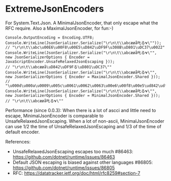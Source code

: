 # ExtremeJsonEncoders
For System.Text.Json. A MinimalJsonEncoder, that only escape what the RFC require. Also a MaximalJsonEncoder, for fun:-)

```
Console.OutputEncoding = Encoding.UTF8;
Console.WriteLine(JsonSerializer.Serialize("\r\n\t\\abcæøå𠮟る𐐷\""));
// "\r\n\t\\abc\u00E6\u00F8\u00E5\uD842\uDF9F\u308B\uD801\uDC37\u0022"
Console.WriteLine(JsonSerializer.Serialize("\r\n\t\\abcæøå𠮟る𐐷\"", new JsonSerializerOptions { Encoder = JavaScriptEncoder.UnsafeRelaxedJsonEscaping }));
// "\r\n\t\\abcæøå\uD842\uDF9Fる\uD801\uDC37\""
Console.WriteLine(JsonSerializer.Serialize("\r\n\t\\abcæøå𠮟る𐐷\"", new JsonSerializerOptions { Encoder = MaximalJsonEncoder.Shared }));
// "\u000d\u000a\u0009\u005c\u0061\u0062\u0063\u00e6\u00f8\u00e5\ud842\udf9f\u308b\ud801\udc37\u0022"
Console.WriteLine(JsonSerializer.Serialize("\r\n\t\\abcæøå𠮟る𐐷\"", new JsonSerializerOptions { Encoder = MinimalJsonEncoder.Shared }));
// "\r\n\t\\abcæøå𠮟る𐐷\""
```

Performance (since 0.0.3):
When there is a lot of ascci and little need to escape, MinimalJsonEncoder is comparable to UnsafeRelaxedJsonEscaping.
When a lot of non-ascii, MinimalJsonEncoder can use 1/2 the time of UnsafeRelaxedJsonEscaping and 1/3 of the time of default encoder.

References:
* UnsafeRelaxedJsonEscaping escapes too much #86463: https://github.com/dotnet/runtime/issues/86463
* Default JSON escaping is biased against other languages #86805: https://github.com/dotnet/runtime/issues/86805
* RFC: https://datatracker.ietf.org/doc/html/rfc8259#section-7
